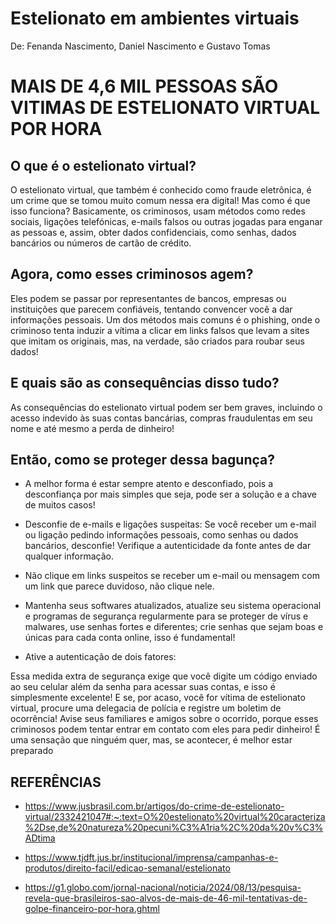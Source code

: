 # Estelionato em ambientes virtuais
De: Fenanda Nascimento, Daniel Nascimento e Gustavo Tomas

# MAIS DE 4,6 MIL PESSOAS SÃO VITIMAS DE ESTELIONATO VIRTUAL POR HORA 



## O que é o estelionato virtual?
O estelionato virtual, que também é conhecido como fraude eletrônica, é um crime que se tomou muito comum nessa era digital! Mas como é que isso funciona? Basicamente, os criminosos, usam métodos como redes sociais, ligações telefónicas, e-mails falsos ou outras jogadas para enganar as pessoas e, assim, obter dados confidenciais, como senhas, dados bancários ou números de cartão de crédito.

## Agora, como esses criminosos agem? 
Eles podem se passar por representantes de bancos, empresas ou instituições que parecem confiáveis, tentando convencer você a dar informações pessoais. Um dos métodos mais comuns é o phishing, onde o criminoso tenta induzir a vítima a clicar em links falsos que levam a sites que imitam os originais, mas, na verdade, são criados para roubar seus dados! 

## E quais são as consequências disso tudo?
As consequências do estelionato virtual podem ser bem graves, incluindo o acesso indevido às suas contas bancárias, compras fraudulentas em seu nome e até mesmo a perda de dinheiro!

## Então, como se proteger dessa bagunça? 

- A melhor forma é estar sempre atento e desconfiado, pois a desconfiança por mais simples que seja, pode ser a solução e a chave de muitos casos!

- Desconfie de e-mails e ligações suspeitas: Se você receber um e-mail ou ligação pedindo informações pessoais, como senhas ou dados bancários, desconfie! Verifique a autenticidade da fonte antes de dar qualquer informação. 

- Não clique em links suspeitos se receber um e-mail ou mensagem com um link que parece duvidoso, não clique nele.

- Mantenha seus softwares atualizados, atualize seu sistema operacional e programas de segurança regularmente para se proteger de vírus e malwares, use senhas fortes e diferentes; crie senhas que sejam boas e únicas para cada conta online, isso é fundamental!

- Ative a autenticação de dois fatores:

Essa medida extra de segurança exige que você digite um código enviado ao seu celular além da senha para acessar suas contas, e isso é simplesmente excelente!
E se, por acaso, você for vítima de estelionato virtual, procure uma delegacia de polícia e registre um boletim de ocorrência! Avise seus familiares e amigos sobre o ocorrido, porque esses criminosos podem tentar entrar em contato com eles para pedir dinheiro! É uma sensação que ninguém quer, mas, se acontecer, é melhor estar preparado

## REFERÊNCIAS

- https://www.jusbrasil.com.br/artigos/do-crime-de-estelionato-virtual/2332421047#:~:text=O%20estelionato%20virtual%20caracteriza%2Dse,de%20natureza%20pecuni%C3%A1ria%2C%20da%20v%C3%ADtima

- https://www.tjdft.jus.br/institucional/imprensa/campanhas-e-produtos/direito-facil/edicao-semanal/estelionato

- https://g1.globo.com/jornal-nacional/noticia/2024/08/13/pesquisa-revela-que-brasileiros-sao-alvos-de-mais-de-46-mil-tentativas-de-golpe-financeiro-por-hora.ghtml
